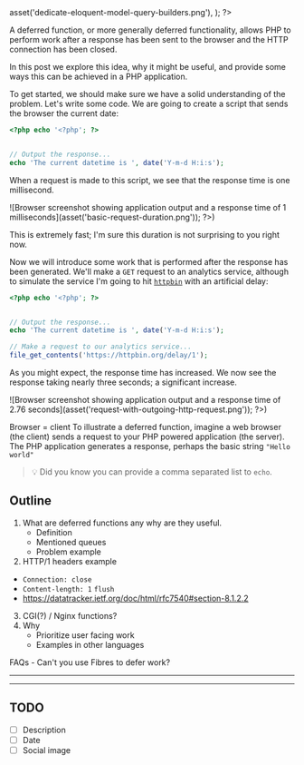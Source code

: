 <?php

use TiMacDonald\Website\Format;
use TiMacDonald\Website\Page;

/**
 * Props.
 *
 * @var string $projectBase
 * @var \TiMacDonald\Website\Request $request
 * @var \TiMacDonald\Website\Url $url
 * @var (callable(string): void) $e
 * @var \TiMacDonald\Website\Markdown $markdown
 * @var \TiMacDonald\Website\Collection $collection
 */

// ...

$page = Page::fromPost(
    file: __FILE__,
    title: 'Deferred functions in PHP',
    description: "TODO",
    date: new DateTimeImmutable('now', new DateTimeZone('Australia/Melbourne')),
    image: $url->asset('dedicate-eloquent-model-query-builders.png'),
);

?>

A deferred function, or more generally deferred functionality, allows PHP to perform work after a response has been sent to the browser and the HTTP connection has been closed.

In this post we explore this idea, why it might be useful, and provide some ways this can be achieved in a PHP application.

To get started, we should make sure we have a solid understanding of the problem. Let's write some code. We are going to create a script that sends the browser the current date:

```php
<?php echo '<?php'; ?>


// Output the response...
echo 'The current datetime is ', date('Y-m-d H:i:s');
```


When a request is made to this script, we see that the response time is one millisecond.

![Browser screenshot showing application output and a response time of 1 milliseconds](<?php $e($url->asset('basic-request-duration.png')); ?>)

This is extremely fast; I'm sure this duration is not surprising to you right now.

Now we will introduce some work that is performed after the response has been generated. We'll make a `GET` request to an analytics service, although to simulate the service I'm going to hit [`httpbin`](https://httpbin.org/) with an artificial delay:

```php
<?php echo '<?php'; ?>


// Output the response...
echo 'The current datetime is ', date('Y-m-d H:i:s');

// Make a request to our analytics service...
file_get_contents('https://httpbin.org/delay/1');
```

As you might expect, the response time has increased. We now see the response taking nearly three seconds; a significant increase.

![Browser screenshot showing application output and a response time of 2.76 seconds](<?php $e($url->asset('request-with-outgoing-http-request.png')); ?>)


Browser = client
To illustrate a deferred function, imagine a web browser (the client) sends a request to your PHP powered application (the server). The PHP application generates a response, perhaps the basic string `"Hello world"`

> 💡 Did you know you can provide a comma separated list to `echo`.

## Outline

1. What are deferred functions any why are they useful.
    - Definition
    - Mentioned queues
    - Problem example
2. HTTP/1 headers example
- `Connection: close`
- `Content-length: 1`
`flush`
- https://datatracker.ietf.org/doc/html/rfc7540#section-8.1.2.2
3. CGI(?) / Nginx functions?
4. Why
    - Prioritize user facing work
    - Examples in other languages

FAQs
    - Can't you use Fibres to defer work?

---


---

## TODO

- [ ] Description
- [ ] Date
- [ ] Social image
